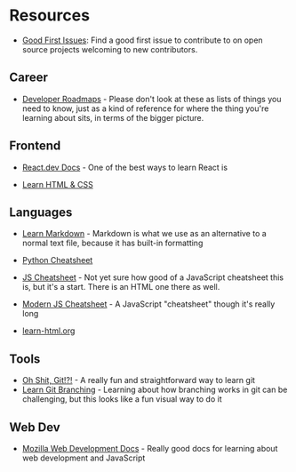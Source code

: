 # Resources

- [Good First Issues](https://goodfirstissue.dev/): Find a good first issue to contribute to on open source projects 
  welcoming to new contributors.

## Career

- [Developer Roadmaps](https://roadmap.sh/) - Please don't look at these as lists of things you need to know, just as a kind of reference for where the thing you're learning about sits, in terms of the bigger picture.


## Frontend

- [React.dev Docs](https://react.dev/) - One of the best ways to learn React is

- [Learn HTML & CSS](https://learnhtmlcss.online/)

## Languages

- [Learn Markdown](https://commonmark.org/help/tutorial/) - Markdown is what we use as an alternative to a normal text file, because it has built-in formatting

- [Python Cheatsheet](https://www.pythoncheatsheet.org/)

- [JS Cheatsheet](https://htmlcheatsheet.com/js/) - Not yet sure how good of a JavaScript cheatsheet this is, but it's a start. There is an HTML one there as well. 

- [Modern JS Cheatsheet](https://github.com/mbeaudru/modern-js-cheatsheet) - A JavaScript "cheatsheet" though it's really long

- [learn-html.org](https://www.learn-html.org/)

## Tools

- [Oh Shit, Git!?!](https://ohshitgit.com/) - A really fun and straightforward way to learn git
- [Learn Git Branching](https://learngitbranching.js.org/) - Learning about how branching works in git can be challenging, but this looks like a fun visual way to do it


## Web Dev

- [Mozilla Web Development Docs](https://developer.mozilla.org/en-US/docs/Learn) - Really good docs for learning about web development and JavaScript


